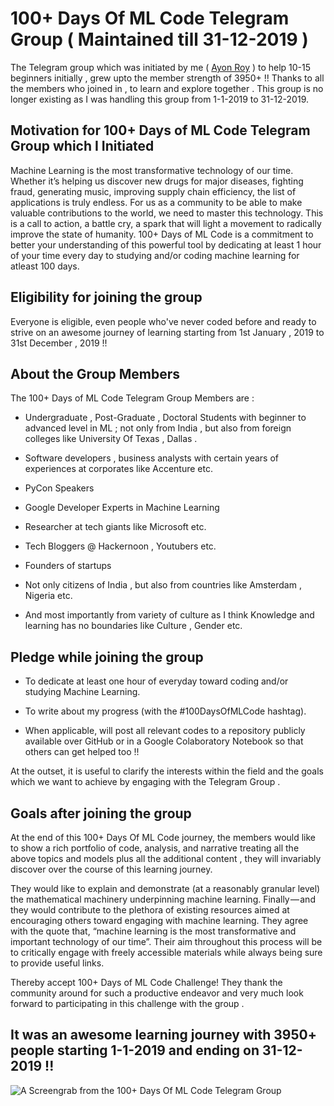 # 100+ Days Of ML Code Telegram Group ( Maintained till 31-12-2019 )

The Telegram group which was initiated by me ( [Ayon Roy](https://ayonroy.ml/) ) to help 10-15 beginners initially , grew upto the member strength of 3950+ !! Thanks to all the members who joined in , to learn and explore together . This group is no longer existing as I was handling this group from 1-1-2019 to 31-12-2019.

## Motivation for 100+ Days of ML Code Telegram Group which I Initiated

Machine Learning is the most transformative technology of our time. Whether it’s helping us discover new drugs for major diseases, fighting fraud, generating music, improving supply chain efficiency, the list of applications is truly endless. For us as a community to be able to make valuable contributions to the world, we need to master this technology. This is a call to action, a battle cry, a spark that will light a movement to radically improve the state of humanity. 100+ Days of ML Code is a commitment to better your understanding of this powerful tool by dedicating at least 1 hour of your time every day to studying and/or coding machine learning for atleast 100 days.

## Eligibility for joining the group

Everyone is eligible, even people who've never coded before and ready to strive on an awesome journey of learning starting from 1st January , 2019 to 31st December , 2019 !!


## About the Group Members

The 100+ Days of ML Code Telegram Group Members are :

- Undergraduate , Post-Graduate , Doctoral Students with beginner to advanced level in ML ; not only from India , but also from  foreign colleges like University Of Texas , Dallas .

- Software developers , business analysts with certain years of experiences at corporates like Accenture etc.

- PyCon Speakers

- Google Developer Experts in Machine Learning

- Researcher at tech giants like Microsoft etc.

- Tech Bloggers @ Hackernoon , Youtubers etc.

- Founders of startups

- Not only citizens of India , but also from countries like Amsterdam , Nigeria etc.

- And most importantly from variety of culture as I think Knowledge and learning has no boundaries like Culture , Gender etc.

## Pledge while joining the group
- To dedicate at least one hour of everyday toward coding and/or studying Machine Learning.

- To write about my progress (with the #100DaysOfMLCode hashtag).

- When applicable, will post all relevant codes to a repository publicly available over GitHub or in a Google Colaboratory Notebook so that others can get helped too !!

At the outset,  it is useful to clarify the interests within the field and the goals which we want  to achieve by engaging with the Telegram Group .

## Goals after joining the group
At the end of this 100+ Days Of ML Code journey, the members would like to show a rich portfolio of code, analysis, and narrative treating all the above topics and models plus all the additional content , they will  invariably discover over the course of this learning journey.

They would like to explain and demonstrate (at a reasonably granular level) the mathematical machinery underpinning machine learning. 
Finally — and they would contribute to the plethora of existing resources aimed at encouraging others toward engaging with machine learning. They agree with the quote that, “machine learning is the most transformative and important technology of our time”. Their aim throughout this process will be to critically engage with freely accessible materials while always being sure to provide useful links.

Thereby accept 100+ Days of ML Code Challenge! They thank the community around for such a productive endeavor and very much look forward to participating in this challenge with the group  .

## It was an awesome learning journey with 3950+ people starting 1-1-2019 and ending on 31-12-2019 !! 


![A Screengrab from the 100+ Days Of ML Code Telegram Group](https://github.com/ayonroy2000/100DaysOfMLCode/blob/master/100%2BDaysOfMLCode.png)

